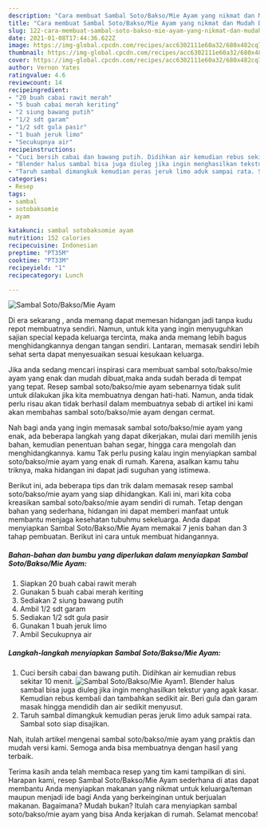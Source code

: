 ```yaml
---
description: "Cara membuat Sambal Soto/Bakso/Mie Ayam yang nikmat dan Mudah Dibuat"
title: "Cara membuat Sambal Soto/Bakso/Mie Ayam yang nikmat dan Mudah Dibuat"
slug: 122-cara-membuat-sambal-soto-bakso-mie-ayam-yang-nikmat-dan-mudah-dibuat
date: 2021-01-08T17:44:36.622Z
image: https://img-global.cpcdn.com/recipes/acc6302111e60a32/680x482cq70/sambal-sotobaksomie-ayam-foto-resep-utama.jpg
thumbnail: https://img-global.cpcdn.com/recipes/acc6302111e60a32/680x482cq70/sambal-sotobaksomie-ayam-foto-resep-utama.jpg
cover: https://img-global.cpcdn.com/recipes/acc6302111e60a32/680x482cq70/sambal-sotobaksomie-ayam-foto-resep-utama.jpg
author: Vernon Yates
ratingvalue: 4.6
reviewcount: 14
recipeingredient:
- "20 buah cabai rawit merah"
- "5 buah cabai merah keriting"
- "2 siung bawang putih"
- "1/2 sdt garam"
- "1/2 sdt gula pasir"
- "1 buah jeruk limo"
- "Secukupnya air"
recipeinstructions:
- "Cuci bersih cabai dan bawang putih. Didihkan air kemudian rebus sekitar 10 menit."
- "Blender halus sambal bisa juga diuleg jika ingin menghasilkan tekstur yang agak kasar. Kemudian rebus kembali dan tambahkan sedikit air. Beri gula dan garam masak hingga mendidih dan air sedikit menyusut."
- "Taruh sambal dimangkuk kemudian peras jeruk limo aduk sampai rata. Sambal soto siap disajikan."
categories:
- Resep
tags:
- sambal
- sotobaksomie
- ayam

katakunci: sambal sotobaksomie ayam 
nutrition: 152 calories
recipecuisine: Indonesian
preptime: "PT35M"
cooktime: "PT33M"
recipeyield: "1"
recipecategory: Lunch

---
```



![Sambal Soto/Bakso/Mie Ayam](https://img-global.cpcdn.com/recipes/acc6302111e60a32/680x482cq70/sambal-sotobaksomie-ayam-foto-resep-utama.jpg)

Di era  sekarang , anda memang dapat memesan hidangan jadi tanpa kudu repot membuatnya sendiri. Namun, untuk kita yang ingin menyuguhkan sajian special kepada keluarga tercinta, maka anda memang lebih bagus menghidangkannya dengan tangan sendiri. Lantaran, memasak sendiri lebih sehat serta dapat menyesuaikan sesuai kesukaan keluarga.

Jika anda sedang mencari inspirasi cara membuat sambal soto/bakso/mie ayam yang enak dan mudah dibuat,maka anda sudah berada di tempat yang tepat. Resep sambal soto/bakso/mie ayam  sebenarnya tidak sulit untuk dilakukan jika kita membuatnya dengan hati-hati. Namun, anda tidak perlu risau akan tidak berhasil dalam membuatnya 
sebab di artikel ini kami akan membahas sambal soto/bakso/mie ayam dengan cermat.  



Nah bagi anda yang ingin memasak sambal soto/bakso/mie ayam yang enak, ada beberapa langkah yang dapat dikerjakan, mulai dari memilih jenis bahan, kemudian penentuan bahan segar, hingga cara mengolah dan menghidangkannya. kamu Tak perlu pusing kalau ingin menyiapkan sambal soto/bakso/mie ayam yang enak di rumah. Karena, asalkan kamu  tahu triknya, maka hidangan ini dapat jadi suguhan yang istimewa.

Berikut ini, ada beberapa tips dan trik dalam memasak resep sambal soto/bakso/mie ayam yang siap dihidangkan. Kali ini, mari kita coba kreasikan sambal soto/bakso/mie ayam sendiri di rumah. Tetap dengan bahan yang sederhana, hidangan ini dapat memberi manfaat untuk membantu menjaga kesehatan tubuhmu sekeluarga. Anda dapat menyiapkan Sambal Soto/Bakso/Mie Ayam memakai 7 jenis bahan dan 3 tahap pembuatan. Berikut ini cara untuk membuat hidangannya.

<!--inarticleads1-->

##### Bahan-bahan dan bumbu yang diperlukan dalam menyiapkan Sambal Soto/Bakso/Mie Ayam:

1. Siapkan 20 buah cabai rawit merah
1. Gunakan 5 buah cabai merah keriting
1. Sediakan 2 siung bawang putih
1. Ambil 1/2 sdt garam
1. Sediakan 1/2 sdt gula pasir
1. Gunakan 1 buah jeruk limo
1. Ambil Secukupnya air




<!--inarticleads2-->

##### Langkah-langkah menyiapkan Sambal Soto/Bakso/Mie Ayam:

1. Cuci bersih cabai dan bawang putih. Didihkan air kemudian rebus sekitar 10 menit.
<img src="https://img-global.cpcdn.com/steps/c480d761f03c565a/160x128cq70/sambal-sotobaksomie-ayam-langkah-memasak-1-foto.jpg" alt="Sambal Soto/Bakso/Mie Ayam">1. Blender halus sambal bisa juga diuleg jika ingin menghasilkan tekstur yang agak kasar. Kemudian rebus kembali dan tambahkan sedikit air. Beri gula dan garam masak hingga mendidih dan air sedikit menyusut.
1. Taruh sambal dimangkuk kemudian peras jeruk limo aduk sampai rata. Sambal soto siap disajikan.




Nah, itulah artikel mengenai  sambal soto/bakso/mie ayam  yang praktis dan mudah versi kami. Semoga anda bisa membuatnya dengan hasil yang terbaik. 

Terima kasih anda telah membaca resep yang tim kami tampilkan di sini. Harapan kami, resep  Sambal Soto/Bakso/Mie Ayam sederhana di atas dapat membantu Anda menyiapkan makanan yang nikmat untuk keluarga/teman maupun menjadi ide bagi Anda yang berkeinginan untuk berjualan makanan. Bagaimana? Mudah bukan? Itulah cara menyiapkan sambal soto/bakso/mie ayam yang bisa Anda kerjakan di rumah. Selamat mencoba!

